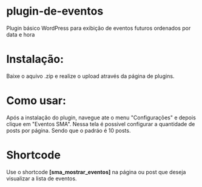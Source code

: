 # plugin-de-eventos
Plugin básico WordPress para exibição de eventos futuros ordenados por data e hora

# Instalação:
Baixe o aquivo .zip e realize o upload através da página de plugins.


# Como usar:
Após a instalação do plugin, navegue ate o menu "Configurações" e depois clique em "Eventos SMA".
Nessa tela é possivel configurar a quantidade de posts por página. Sendo que o padráo é 10 posts.

# Shortcode
Use o shortcode <b>[sma_mostrar_eventos]</b> na página ou post que deseja visualizar a lista de eventos.




